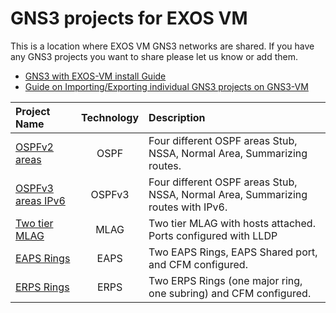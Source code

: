 # GNS3 projects for EXOS VM

This is a location where EXOS VM GNS3 networks are shared.  If you have any GNS3 projects you want to share please let us know or add them.

* [GNS3 with EXOS-VM install Guide](https://github.com/extremenetworks/Virtual_EXOS/blob/master/GNS3_EXOS-VM_Guide.md)
* [Guide on Importing/Exporting individual GNS3 projects on GNS3-VM](import_export_gns3.md)

|Project Name| Technology | Description |
|:-----------|:-------------:|:------|
|[OSPFv2 areas](OSPF_areas/README.md)| OSPF | Four different OSPF areas Stub, NSSA, Normal Area, Summarizing routes.|
|[OSPFv3 areas IPv6](OSPFv3_areas/README.md)| OSPFv3 | Four different OSPF areas Stub, NSSA, Normal Area, Summarizing routes with IPv6.|
|[Two tier MLAG](two_tier_MLAG/README.md)| MLAG | Two tier MLAG with hosts attached.  Ports configured with LLDP|
|[EAPS Rings](Two_EAPS_rings/README.md)| EAPS | Two EAPS Rings, EAPS Shared port, and CFM configured.|
|[ERPS Rings](erps_subring/README.md)| ERPS | Two ERPS Rings (one major ring, one subring) and CFM configured.|
